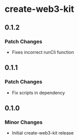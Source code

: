 # create-web3-kit

## 0.1.2

### Patch Changes

- Fixes incorrect runCli function

## 0.1.1

### Patch Changes

- Fix scripts in dependency

## 0.1.0

### Minor Changes

- Initial create-web3-kit release
